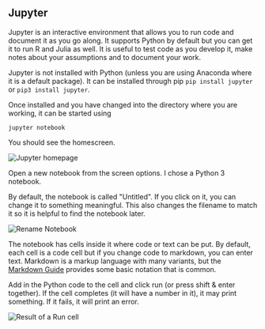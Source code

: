 ## Jupyter

Jupyter is an interactive environment that allows you to run code and document it as you go along. It supports Python by default but you can get it to run R and Julia as well. It is useful to test code as you develop it, make notes about your assumptions and to document your work. 

Jupyter is not installed with Python (unless you are using Anaconda where it is a default package). It can be installed through pip ```pip install jupyter``` or ```pip3 install jupyter```. 

Once installed and you have changed into the directory where you are working, it can be started using

```jupyter notebook```

You should see the homescreen. 

![Jupyter homepage](../figs/start_book.png)

Open a new notebook from the screen options. I chose a Python 3 notebook. 

By default, the notebook is called "Untitled". If you click on it, you can change it to something meaningful. This also changes the filename to match it so it is helpful to find the notebook later. 

![Rename Notebook](../figs/rename_cell.png)

The notebook has cells inside it where code or text can be put. By default, each cell is a code cell but if you change code to markdown, you can enter text. Markdown is a markup language with many variants, but the [Markdown Guide](https://www.markdownguide.org/basic-syntax) provides some basic notation that is common. 

Add in the Python code to the cell and click run (or press shift & enter together). If the cell completes (it will have a number in it), it may print something. If it fails, it will print an error. 

![Result of a Run cell](../figs/run_cell.png)

